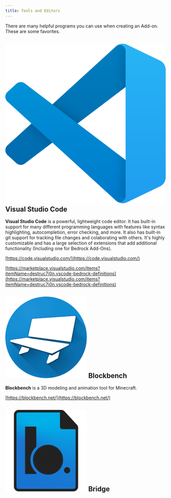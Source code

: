 ```yaml
---
title: Tools and Editors
---
```


There are many helpful programs you can use when creating an Add-on. These are some favorites.

## <img src="/img/vscode.svg"/> Visual Studio Code

**Visual Studio Code** is a powerful, lightweight code editor. It has built-in support for many different programming languages with features like syntax highlighting, autocompletion, error checking, and more. It also has built-in git support for tracking file changes and colaborating with others. It's highly customizable and has a large selection of extensions that add additional functionality (Including one for Bedrock Add-Ons).

[https://code.visualstudio.com/](https://code.visualstudio.com/)

[https://marketplace.visualstudio.com/items?itemName=destruc7i0n.vscode-bedrock-definitions](https://marketplace.visualstudio.com/items?itemName=destruc7i0n.vscode-bedrock-definitions)

## <img src="/img/blockbench.png"/> Blockbench

**Blockbench** is a 3D modeling and animation tool for Minecraft.

[https://blockbench.net/](https://blockbench.net/)

## <img src="/img/bridge.png"/> Bridge
